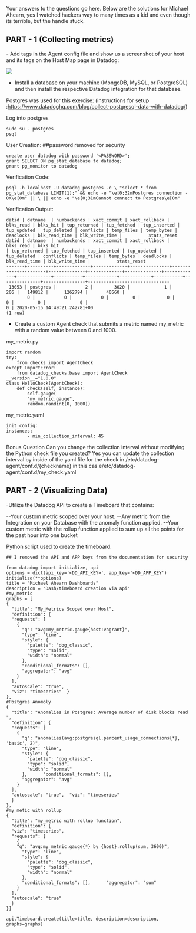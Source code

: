 Your answers to the questions go here.
Below are the solutions for Michael Ahearn, yes I watched hackers way to many times as a kid and even though its terrible, but the handle stuck.
<h2>PART - 1 (Collecting metrics)</h2>
- Add tags in the Agent config file and show us a screenshot of your host and its tags on the Host Map page in Datadog:


![](https://github.com/LordNykon/hiring-engineers/blob/solutions-engineer/Datadoghostmaptagging.jpg)


- Install a database on your machine (MongoDB, MySQL, or PostgreSQL) and then install the respective Datadog integration for that database.

Postgres was used for this exercise: (instructions for setup :https://www.datadoghq.com/blog/collect-postgresql-data-with-datadog/)

Log into postgres

```
sudo su - postgres
psql
```

User Creation: ##password removed for security
```
create user datadog with password '<PASSWORD>';
grant SELECT ON pg_stat_database to datadog;
grant pg_monitor to datadog
```


Verification Code:
```
psql -h localhost -U datadog postgres -c \ "select * from pg_stat_database LIMIT(1);" && echo -e "\e[0;32mPostgres connection - OK\e[0m" || \ || echo -e "\e[0;31mCannot connect to Postgres\e[0m"
```


Verification Output:
```
datid | datname  | numbackends | xact_commit | xact_rollback | blks_read | blks_hit | tup_returned | tup_fetched | tup_inserted | tup_updated | tup_deleted | conflicts | temp_files | temp_bytes | deadlocks | blk_read_time | blk_write_time |          stats_reset           datid | datname  | numbackends | xact_commit | xact_rollback | blks_read | blks_hit 
| tup_returned | tup_fetched | tup_inserted | tup_updated | tup_deleted | conflicts | temp_files | temp_bytes | deadlocks | blk_read_time | blk_write_time |          stats_reset
-------+----------+-------------+-------------+---------------+-----------+----------+--------------+-------------+--------------+-------------+-------------+-----------+------------+------------+-----------+---------------+----------------+-------------------------------
 13053 | postgres |           2 |        3020 |             1 |       206 |   149812 |      1262794 |       40560 |    
        0 |           0 |           0 |         0 |          0 |          0 |         0 |             0 |
0 | 2020-05-15 14:49:21.242781+00
(1 row)
```


- Create a custom Agent check that submits a metric named my_metric with a random value between 0 and 1000.

my_metric.py
```
import random
try:
    from checks import AgentCheck
except ImportError:
    from datadog_checks.base import AgentCheck
__version__="1.0.0"
class HelloCheck(AgentCheck):
    def check(self, instance):
        self.gauge(
        "my_metric.gauge",
        random.randint(0, 1000))
```


my_metric.yaml
```
init_config:
instances:
        - min_collection_interval: 45
```


Bonus Question Can you change the collection interval without modifying the Python check file you created?
Yes you can update the collection interval by inside of the yaml file for the check in /etc/datadog-agent/conf.d/{checkname} in this cas e/etc/datadog-agent/conf.d/my_check.yaml

<h2>PART - 2 (Visualizing Data)</h2>

-Utilize the Datadog API to create a Timeboard that contains:

--Your custom metric scoped over your host.
--Any metric from the Integration on your Database with the anomaly function applied.
--Your custom metric with the rollup function applied to sum up all the points for the past hour into one bucket

Python script used to create the timeboard.

```
## I removed the API and APP keys from the documentation for security

from datadog import initialize, api
options = dict(api_key='<DD_API_KEY>', app_key='<DD_APP_KEY') 
initialize(**options)
title = "Michael Ahearn Dashboards"
description = "Dash/timeboard creation via api"
#my_metric
graphs = [
{
  "title": "My_Metrics Scoped over Host",
  "definition": {
  "requests": [
    {
      "q": "avg:my_metric.gauge{host:vagrant}",
      "type": "line",
      "style": {
        "palette": "dog_classic",
        "type": "solid",
        "width": "normal"
      },
      "conditional_formats": [],
      "aggregator": "avg"
    }
  ],
  "autoscale": "true",
  "viz": "timeseries"  }
},
#Postgres Anomoly
{
  "title": "Anomalies in Postgres: Average number of disk blocks read ",
  "definition": {
  "requests": [
    {
      "q": "anomalies(avg:postgresql.percent_usage_connections{*}, 'basic', 2)",
      "type": "line",
      "style": {
        "palette": "dog_classic",
        "type": "solid",
        "width": "normal"
      },      "conditional_formats": [],
      "aggregator": "avg"
    }
  ],
  "autoscale": "true",  "viz": "timeseries"
  }
},
#my_metic with rollup
{
  "title": "my_metric with rollup function",
  "definition": {
  "viz": "timeseries",
  "requests": [
    {
    "q": "avg:my_metric.gauge{*} by {host}.rollup(sum, 3600)",
      "type": "line",
      "style": {
        "palette": "dog_classic",
        "type": "solid",
        "width": "normal"
      },
      "conditional_formats": [],      "aggregator": "sum"
    }
  ],
  "autoscale": "true"
  }
}]

api.Timeboard.create(title=title, description=description, graphs=graphs)
```
